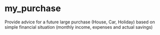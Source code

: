 # my_purchase
Provide advice for a future large purchase (House, Car, Holiday) 
based on simple financial situation (monthly income, expenses and actual savings)
